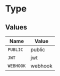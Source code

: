 # Type


## Values

| Name      | Value     |
| --------- | --------- |
| `PUBLIC`  | public    |
| `JWT`     | jwt       |
| `WEBHOOK` | webhook   |